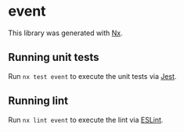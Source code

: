 # event

This library was generated with [Nx](https://nx.dev).

## Running unit tests

Run `nx test event` to execute the unit tests via [Jest](https://jestjs.io).

## Running lint

Run `nx lint event` to execute the lint via [ESLint](https://eslint.org/).
